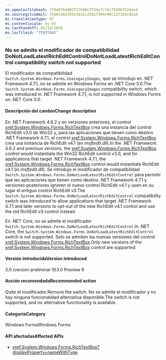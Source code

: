 ```yaml
---
ms.openlocfilehash: 3f0e8fb4d0d727b40cff5de7cfdc7529bf32dac4
ms.sourcegitcommit: 7588136e355e10cbc2582f389c90c127363c02a5
ms.translationtype: HT
ms.contentlocale: es-ES
ms.lasthandoff: 03/14/2020
ms.locfileid: "75937042"
---
```

### <a name="donotloadlatestricheditcontrol-compatibility-switch-not-supported"></a><span data-ttu-id="4199d-101">No se admite el modificador de compatibilidad DoNotLoadLatestRichEditControl</span><span class="sxs-lookup"><span data-stu-id="4199d-101">DoNotLoadLatestRichEditControl compatibility switch not supported</span></span>

<span data-ttu-id="4199d-102">El modificador de compatibilidad `Switch.System.Windows.Forms.UseLegacyImages`, que se introdujo en .NET Framework 4.7.1, no se admite en Windows Forms en .NET Core 3.0.</span><span class="sxs-lookup"><span data-stu-id="4199d-102">The `Switch.System.Windows.Forms.UseLegacyImages` compatibility switch, which was introduced in .NET Framework 4.7.1, is not supported in Windows Forms on .NET Core 3.0.</span></span>

#### <a name="change-description"></a><span data-ttu-id="4199d-103">Descripción del cambio</span><span class="sxs-lookup"><span data-stu-id="4199d-103">Change description</span></span>

<span data-ttu-id="4199d-104">En .NET Framework 4.6.2 y en versiones anteriores, el control <xref:System.Windows.Forms.RichTextBox> crea una instancia del control RichEdit v3.0 de Win32 y, para las aplicaciones que tienen como destino .NET Framework 4.7.1, el control <xref:System.Windows.Forms.RichTextBox> crea una instancia de RichEdit v4.1 (en *msftedit.dll*).</span><span class="sxs-lookup"><span data-stu-id="4199d-104">In the .NET Framework 4.6.2 and previous versions, the <xref:System.Windows.Forms.RichTextBox> control would instantiate the Win32 RichEdit control v3.0, and for applications that target .NET Framework 4.7.1, the  <xref:System.Windows.Forms.RichTextBox> control would instantiate RichEdit v4.1 (in *msftedit.dll*).</span></span> <span data-ttu-id="4199d-105">Se introdujo el modificador de compatibilidad `Switch.System.Windows.Forms.DoNotLoadLatestRichEditControl` para permitir que las aplicaciones que tienen como destino .NET Framework 4.7.1 y versiones posteriores ignoren el nuevo control RichEdit v4.1 y usen en su lugar el antiguo control RichEdit v3.</span><span class="sxs-lookup"><span data-stu-id="4199d-105">The `Switch.System.Windows.Forms.DoNotLoadLatestRichEditControl` compatibility switch was introduced to allow applications that target .NET Framework 4.7.1 and later versions to opt-out of the new RichEdit v4.1 control and use the old RichEdit v3 control instead.</span></span>

<span data-ttu-id="4199d-106">En .NET Core, no se admite el modificador `Switch.System.Windows.Forms.DoNotLoadLatestRichEditControl`.</span><span class="sxs-lookup"><span data-stu-id="4199d-106">In .NET Core, the `Switch.System.Windows.Forms.DoNotLoadLatestRichEditControl` switch is not supported.</span></span> <span data-ttu-id="4199d-107">Solo se admiten las nuevas versiones del control <xref:System.Windows.Forms.RichTextBox>.</span><span class="sxs-lookup"><span data-stu-id="4199d-107">Only new versions of the  <xref:System.Windows.Forms.RichTextBox> control are supported.</span></span>

#### <a name="version-introduced"></a><span data-ttu-id="4199d-108">Versión introducida</span><span class="sxs-lookup"><span data-stu-id="4199d-108">Version introduced</span></span>

<span data-ttu-id="4199d-109">3.0 (versión preliminar 9)</span><span class="sxs-lookup"><span data-stu-id="4199d-109">3.0 Preview 9</span></span>

#### <a name="recommended-action"></a><span data-ttu-id="4199d-110">Acción recomendada</span><span class="sxs-lookup"><span data-stu-id="4199d-110">Recommended action</span></span>

<span data-ttu-id="4199d-111">Quite el modificador.</span><span class="sxs-lookup"><span data-stu-id="4199d-111">Remove the switch.</span></span> <span data-ttu-id="4199d-112">No se admite el modificador y no hay ninguna funcionalidad alternativa disponible.</span><span class="sxs-lookup"><span data-stu-id="4199d-112">The switch is not supported, and no alternative functionality is available.</span></span>

#### <a name="category"></a><span data-ttu-id="4199d-113">Categoría</span><span class="sxs-lookup"><span data-stu-id="4199d-113">Category</span></span>

<span data-ttu-id="4199d-114">Windows Forms</span><span class="sxs-lookup"><span data-stu-id="4199d-114">Windows Forms</span></span>

#### <a name="affected-apis"></a><span data-ttu-id="4199d-115">API afectadas</span><span class="sxs-lookup"><span data-stu-id="4199d-115">Affected APIs</span></span>

- <xref:System.Windows.Forms.RichTextBox?displayProperty=nameWithType>

<!-- 

### Affected APIs

-  `T:System.Windows.Forms.RichTextBox` 

-->
